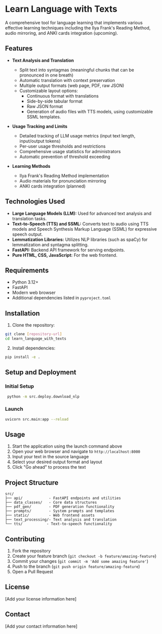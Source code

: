 # Learn Language with Texts

A comprehensive tool for language learning that implements various effective learning techniques including the Ilya Frank's Reading Method, audio mirroring, and ANKI cards integration (upcoming).

## Features

- **Text Analysis and Translation**
  - Split text into syntagmas (meaningful chunks that can be pronounced in one breath)
  - Automatic translation with context preservation
  - Multiple output formats (web page, PDF, raw JSON)
  - Customizable layout options:
    - Continuous format with translations
    - Side-by-side tabular format
    - Raw JSON format
    - Generation of audio files with TTS models,  using customizable SSML templates.

- **Usage Tracking and Limits**
  - Detailed tracking of LLM usage metrics (input text length, input/output tokens)
  - Per-user usage thresholds and restrictions
  - Comprehensive usage statistics for administrators
  - Automatic prevention of threshold exceeding

- **Learning Methods**
  - Ilya Frank's Reading Method implementation
  - Audio materials for pronunciation mirroring
  - ANKI cards integration (planned)

## Technologies Used

- **Large Language Models (LLM):** Used for advanced text analysis and translation tasks.
- **Text-to-Speech (TTS) and SSML:** Converts text to audio using TTS models and Speech Synthesis Markup Language (SSML) for expressive speech output.
- **Lemmatization Libraries:** Utilizes NLP libraries (such as spaCy) for lemmatization and syntagma splitting.
- **FastAPI:** Backend API framework for serving endpoints.
- **Pure HTML, CSS, JavaScript:** For the web frontend.

## Requirements

- Python 3.12+
- FastAPI
- Modern web browser
- Additional dependencies listed in `pyproject.toml`

## Installation

1. Clone the repository:
```bash
git clone [repository-url]
cd learn_language_with_texts
```

2. Install dependencies:
```bash
pip install -e .
```

## Setup and Deployment

### Initial Setup
```bash
 python -m src.deploy.download_nlp
```

### Launch
```bash
uvicorn src.main:app --reload
```

## Usage

1. Start the application using the launch command above
2. Open your web browser and navigate to `http://localhost:8000`
3. Input your text in the source language
4. Select your desired output format and layout
5. Click "Go ahead" to process the text

## Project Structure

```
src/
├── api/            - FastAPI endpoints and utilities
├── data_classes/   - Core data structures
├── pdf_gen/        - PDF generation functionality
├── prompts/        - System prompts and templates
├── static/         - Web frontend assets
├── text_processing/- Text analysis and translation
└── tts/           - Text-to-speech functionality
```

## Contributing

1. Fork the repository
2. Create your feature branch (`git checkout -b feature/amazing-feature`)
3. Commit your changes (`git commit -m 'Add some amazing feature'`)
4. Push to the branch (`git push origin feature/amazing-feature`)
5. Open a Pull Request

## License

[Add your license information here]

## Contact

[Add your contact information here]